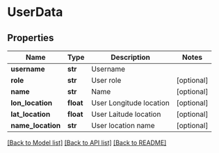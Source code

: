 # UserData

## Properties
Name | Type | Description | Notes
------------ | ------------- | ------------- | -------------
**username** | **str** | Username | 
**role** | **str** | User role | [optional] 
**name** | **str** | Name | [optional] 
**lon_location** | **float** | User Longitude location | [optional] 
**lat_location** | **float** | User Laitude location | [optional] 
**name_location** | **str** | User location name | [optional] 

[[Back to Model list]](../README.md#documentation-for-models) [[Back to API list]](../README.md#documentation-for-api-endpoints) [[Back to README]](../README.md)


